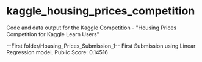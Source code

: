 # kaggle_housing_prices_competition
Code and data output for the Kaggle Competition - "Housing Prices Competition for Kaggle Learn Users"

--First folder/Housing_Prices_Submission_1-- First Submission using Linear Regression model, Public Score: 0.14516
